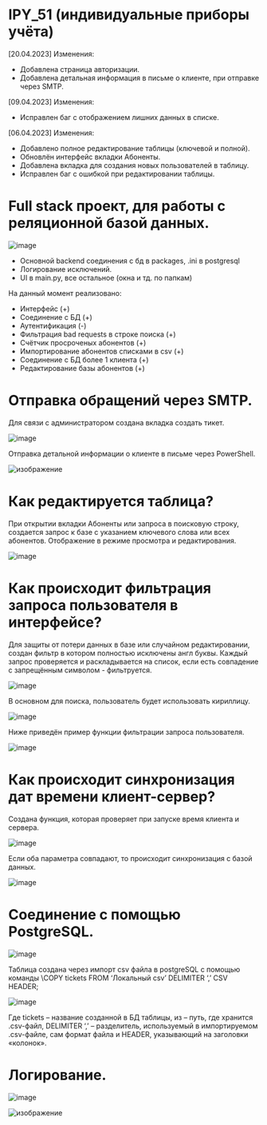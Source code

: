 # IPY_51 (индивидуальные приборы учёта)
 [20.04.2023] Изменения:
 - Добавлена страница авторизации.
 - Добавлена детальная информация в письме о клиенте, при отправке через SMTP.

 [09.04.2023] Изменения:
 - Исправлен баг с отображением лишних данных в списке.
 
 [06.04.2023] Изменения:
 - Добавлено полное редактирование таблицы (ключевой и полной).
 - Обновлён интерфейс вкладки Абоненты.
 - Добавлена вкладка для создания новых пользователей в таблицу.
 - Исправлен баг с ошибкой при редактировании таблицы.

# Full stack проект, для работы с реляционной базой данных.

![image](https://user-images.githubusercontent.com/112577182/225367670-4f3b8674-92c4-498d-a0da-c1d9459e2b1c.png)

- Основной backend соединения с бд в packages, .ini в postgresql
- Логирование исключений.
- UI в main.py, все остальное (окна и тд. по папкам)

На данный момент реализовано:
- Интерфейс (+)
- Соединение с БД (+)
- Аутентификация (-)
- Фильтрация bad requests в строке поиска (+)
- Счётчик просроченых абонентов (+)
- Импортирование абонентов списками в csv (+)
- Соединение с БД более 1 клиента (+)
- Редактирование базы абонентов (+)

# Отправка обращений через SMTP.
Для связи с администратором создана вкладка создать тикет.

![image](https://user-images.githubusercontent.com/112577182/230735335-ca86148a-b506-4b8e-8a48-e5b5da9fd9d2.png)

Отправка детальной информации о клиенте в письме через PowerShell.

![изображение](https://user-images.githubusercontent.com/112577182/233072684-89bd432a-752a-4f6a-93d3-83f2af6e6910.png)

# Как редактируется таблица?

При открытии вкладки Абоненты или запроса в поисковую строку, создается запрос к базе с указанием ключевого слова или всех абонентов.
Отображение в режиме просмотра и редактирования.

![image](https://user-images.githubusercontent.com/112577182/230734926-b5335b59-2cf4-4497-a3cf-6094f0c24070.png)

# Как происходит фильтрация запроса пользователя в интерфейсе?

Для защиты от потери данных в базе или случайном редактировании, создан фильтр в котором полностью исключены англ буквы. 
Каждый запрос проверяется и раскладывается на список, если есть совпадение с запрещённым символом - фильтруется.

![image](https://user-images.githubusercontent.com/112577182/230734572-88fc62cb-184f-4866-8486-a26d9f00ab3d.png)

В основном для поиска, пользователь будет использовать кириллицу.

![image](https://user-images.githubusercontent.com/112577182/230734764-b8b43b41-0534-4a97-83cc-b0214e571db7.png)

Ниже приведён пример функции фильтрации запроса пользователя.

![image](https://user-images.githubusercontent.com/112577182/230734645-40c5d608-587f-4cea-95d0-eb9ae13a8c39.png)

# Как происходит синхронизация дат времени клиент-сервер?
Создана функция, которая проверяет при запуске время клиента и сервера.

![image](https://user-images.githubusercontent.com/112577182/230734425-cac69818-f4c1-4158-a44d-a916a6e6371e.png)

Если оба параметра совпадают, то происходит синхронизация с базой данных.

![image](https://user-images.githubusercontent.com/112577182/230734344-f30db470-ccc8-4019-bf93-e08f95c61b99.png)


# Соединение с помощью PostgreSQL.

![image](https://user-images.githubusercontent.com/112577182/230734023-d70e0ee4-c4b1-4f67-a975-0b653f9b64ee.png)

Таблица создана через импорт csv файла в postgreSQL
c помощью команды \COPY tickets FROM ‘Локальный csv’ DELIMITER ‘,’ CSV HEADER;

![image](https://user-images.githubusercontent.com/112577182/230734130-592dd931-fc74-4ddc-ba42-88ce245ea321.png)

Где tickets – название созданной в БД таблицы, из – путь, где хранится  .csv-файл, DELIMITER ‘,’ – разделитель, используемый в импортируемом .csv-файле, сам формат файла и HEADER, указывающий на заголовки «колонок».

# Логирование.
![image](https://user-images.githubusercontent.com/112577182/230735446-c98dcdf4-995f-4828-8fa3-feb2b79f962b.png)

![изображение](https://user-images.githubusercontent.com/112577182/233073098-e551148a-c2d1-4b0d-afdd-d67d028ff411.png)

